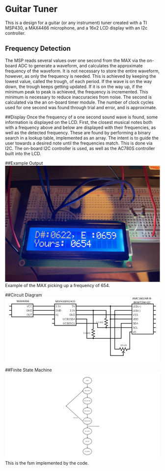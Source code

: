 # Guitar Tuner
This is a design for a guitar (or any instrument) tuner created with a TI 
MSP430, a MAX4466 microphone, and a 16x2 LCD display with an I2c controller.  

## Frequency Detection
The MSP reads several values over one second from the MAX via the on-board ADC 
to generate a waveform, and calculates the approximate frequency of the 
waveform. It is not necessary to store the entire waveform, however, as only 
the frequency is needed. This is achieved by keeping the lowest value, called 
the trough, of each period. If the wave is on the way down, the trough keeps 
getting updated. If it is on the way up, if the minimum peak to peak is 
achieved, the frequency is incremented. This minimum is necessary to reduce 
inaccuracies from noise. The second is calculated via the an on-board timer 
module. The number of clock cycles used for one second was found through trial 
and error, and is approximate.  

##Display
Once the frequency of a one second sound wave is found, some information is 
displayed on the LCD. First, the closest musical notes both with a frequency 
above and below are displayed with their frequencies, as well as the detected 
frequency. These are found by performing a binary search in a lookup table, 
implemented as an array. The intent is to guide the user towards a desired 
note until the frequencies match. This is done via I2C. The on-board I2C 
controller is used, as well as the AC780S controller built into the LCD.  

##Example Output
![Picture of the LCD Display in action](example.jpg)
Example of the MAX picking up a frequency of 654.  

##Circuit Diagram
![Circuit Diagram of Guitar Tuner](circuit_diagram.png)

##Finite State Machine
![Finite State Machine of Guitar Tuner](fsm.png)
This is the fsm implemented by the code.
